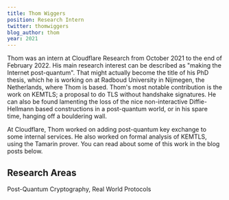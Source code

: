 ```yaml
---
title: Thom Wiggers
position: Research Intern
twitter: thomwiggers
blog_author: thom
year: 2021
---
```


Thom was an intern at Cloudflare Research from October 2021 to the end of February 2022. His main research interest can be described as "making the Internet post-quantum". That might actually become the title of his PhD thesis, which he is working on at Radboud University in Nijmegen, the Netherlands, where Thom is based. Thom's most notable contribution is the work on KEMTLS; a proposal to do TLS without handshake signatures. He can also be found lamenting the loss of the nice non-interactive Diffie-Hellmann based constructions in a post-quantum world, or in his spare time, hanging off a bouldering wall.

At Cloudflare, Thom worked on adding post-quantum key exchange to some internal services. He also worked on formal analysis of KEMTLS, using the Tamarin prover. You can read about some of this work in the blog posts below.

## Research Areas 
Post-Quantum Cryptography, Real World Protocols
